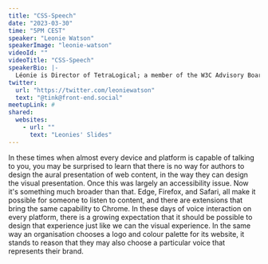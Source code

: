 ```yaml
---
title: "CSS-Speech"
date: "2023-03-30"
time: "5PM CEST"
speaker: "Leonie Watson"
speakerImage: "leonie-watson"
videoId: ""
videoTitle: "CSS-Speech"
speakerBio: |-
  Léonie is Director of TetraLogical; a member of the W3C Advisory Board; co-Chair of the W3C Web Applications Working Group; and a member of the BIMA Inclusive Design Council. Amongst other things, Léonie is co-organiser of the Inclusive Design 24 (#id24) conference; co-author of the Inclusive Design Principles; and mentor to young people interested in the fields of accessibility and inclusive design. She is also a Microsoft Most Valued Professional (MVP).
twitter:
  url: "https://twitter.com/leoniewatson"
  text: "@tink@front-end.social"
meetupLink: #
shared:
  websites:
    - url: ""
      text: "Leonies' Slides"
---
```


In these times when almost every device and platform is capable of talking to you, you may be surprised to learn that there is no way for authors to design the aural presentation of web content, in the way they can design the visual presentation. Once this was largely an accessibility issue. Now it's something much broader than that. Edge, Firefox, and Safari, all make it possible for someone to listen to content, and there are extensions that bring the same capability to Chrome. In these days of voice interaction on every platform, there is a growing expectation that it should be possible to design that experience just like we can the visual experience. In the same way an organisation chooses a logo and colour palette for its website, it stands to reason that they may also choose a particular voice that represents their brand.
